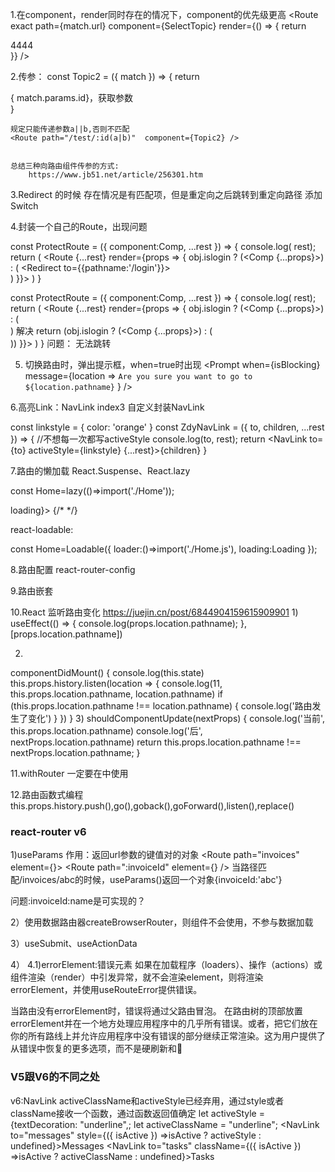  1.在component，render同时存在的情况下，component的优先级更高
 <Route exact path={match.url} component={SelectTopic} render={() => {
          return <div>4444</div>
        }} />


2.传参：
 <Route path="/topics/:id" component={Topic2} />
    const Topic2 = ({ match }) => {
        return <div>{ match.params.id}，获取参数</div>
    }

    规定只能传递参数a||b,否则不匹配
    <Route path="/test/:id(a|b)"  component={Topic2} />
    

    总结三种向路由组件传参的方式:
        https://www.jb51.net/article/256301.htm


3.Redirect 的时候 存在情况是有匹配项，但是重定向之后跳转到重定向路径       添加Switch
    <Switch>
        <Route exact path="/" component={Home} />
        <Route path="/about" component={About} />
        <Route path="/topics" component={Topics} />
        <Route path="/topics/:id" component={Topic2} />
        <Route path="/test" component={Test} /> 
        <Route path="/test/:id(a|b)" component={Topic2} />
        <Redirect to='/' ></Redirect>
    </Switch>

4.封装一个自己的Route，出现问题

<!-- 没有登录的时候跳转到登录界面 ，没有问题-->
const ProtectRoute = ({ component:Comp, ...rest }) => {
    console.log( rest);
    return (
        <Route {...rest} render={props => {
           obj.islogin ? (<Comp {...props}></Comp>) : (
                <Redirect to={{pathname:'/login'}}></Redirect>  
            )
        }}></Route>
    )
}

<!-- 没有登录的时候跳转到登录界面 ，有问题-->
const ProtectRoute = ({ component:Comp, ...rest }) => {
    console.log( rest);
    return (
        <Route {...rest} render={props => { 
            <!-- 这里的问题 -->
           obj.islogin ? (<Comp {...props}></Comp>) : (
                <Redirect to="/login"></Redirect>  
            )
            解决
            return (obj.islogin ? (<Comp {...props}></Comp>) : (
                <Redirect to="/login"></Redirect>  
            ))
        }}></Route>
    )
}
问题：<Redirect to="/login"></Redirect>  无法跳转


5. 切换路由时，弹出提示框，when=true时出现
   <Prompt
          when={isBlocking}
          message={location =>
            `Are you sure you want to go to ${location.pathname}`
} />



6.高亮Link：NavLink
 <NavLink to="/index3" activeStyle={linkstyle}>index3 </NavLink>
 自定义封装NavLink

 const linkstyle = {
    color: 'orange'
}
 const ZdyNavLink = ({ to, children, ...rest }) => {  //不想每一次都写activeStyle
    console.log(to, rest);
    return <NavLink to={to} activeStyle={linkstyle} {...rest}>{children}</NavLink>
}




7.路由的懒加载
React.Suspense、React.lazy

const Home=lazy(()=>import('./Home'));

<Switch>
    <Suspense fallback={<>loading</>}>
    <Route path='/:name' exact component={View}></Route>
    <Route path='/home' exact component={Home}></Route>
    {/* <Route component={View}></Route> */}
    <Redirect push to="/index"/>
    </Suspense>             
</Switch>

react-loadable:

const Home=Loadable({
  loader:()=>import('./Home.js'),
  loading:Loading
});


8.路由配置
react-router-config


9.路由嵌套




10.React 监听路由变化
https://juejin.cn/post/6844904159615909901
1)
 useEffect(() => {
        console.log(props.location.pathname);
    }, [props.location.pathname])

2)
componentDidMount() {
         console.log(this.state)
         this.props.history.listen(location => {
             console.log(11, this.props.location.pathname, location.pathname)
             if (this.props.location.pathname !== location.pathname) {
                 console.log('路由发生了变化')
             }
        })
    }
3)
shouldComponentUpdate(nextProps) {
        console.log('当前', this.props.location.pathname)
         console.log('后', nextProps.location.pathname)
         return this.props.location.pathname !== nextProps.location.pathname;
     }


11.withRouter  一定要在<Router>中使用


12.路由函数式编程
this.props.history.push(),go(),goback(),goForward(),listen(),replace()







### react-router v6
1)useParams    作用：返回url参数的键值对的对象
<Route path="invoices" element={<Invoices />}>
  <Route path=":invoiceId" element={<Invoice />} /></Route>
</Route>
当路径匹配/invoices/abc的时候，useParams()返回一个对象{invoiceId:'abc'}


问题:invoiceId:name是可实现的？


2）使用数据路由器createBrowserRouter，则组件<Routes>不会使用，<Routes>不参与数据加载
    

3）useSubmit、useActionData

4）<Route>
4.1)errorElement:错误元素
如果在加载程序（loaders）、操作（actions）或组件渲染（render）中引发异常，就不会渲染element，则将渲染 errorElement，并使用useRouteError提供错误。

当路由没有errorElement时，错误将通过父路由冒泡。
在路由树的顶部放置errorElement并在一个地方处理应用程序中的几乎所有错误。或者，把它们放在你的所有路线上并允许应用程序中没有错误的部分继续正常渲染。这为用户提供了从错误中恢复的更多选项，而不是硬刷新和🤞


### V5跟V6的不同之处
v6:NavLink 
activeClassName和activeStyle已经弃用，通过style或者className接收一个函数，通过函数返回值确定
    let activeStyle = {textDecoration: "underline",;
    let activeClassName = "underline";
    <NavLink to="messages" style={({ isActive }) =>isActive ? activeStyle : undefined}>Messages</NavLink>
    <NavLink to="tasks"  className={({ isActive }) =>isActive ? activeClassName : undefined}>Tasks</NavLink>

